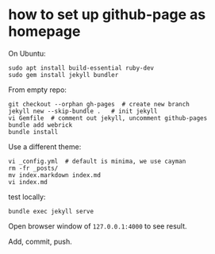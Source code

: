 # how to set up github-page as homepage

On Ubuntu:

    sudo apt install build-essential ruby-dev
    sudo gem install jekyll bundler

From empty repo:

    git checkout --orphan gh-pages  # create new branch
    jekyll new --skip-bundle .   # init jekyll
    vi Gemfile  # comment out jekyll, uncomment github-pages
    bundle add webrick
    bundle install

Use a different theme:

    vi _config.yml  # default is minima, we use cayman
    rm -fr _posts/  
    mv index.markdown index.md
    vi index.md

test locally:

    bundle exec jekyll serve

Open browser window of `127.0.0.1:4000` to see result.

Add, commit, push.
